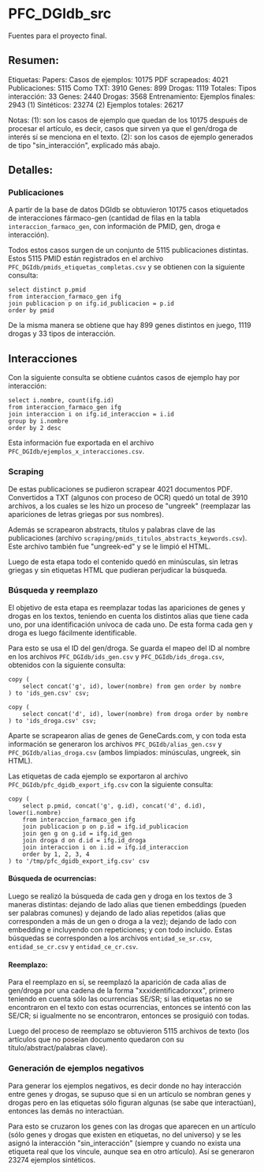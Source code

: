 # PFC_DGIdb_src

Fuentes para el proyecto final.


## Resumen:

Etiquetas:                          Papers:
Casos de ejemplos: 10175            PDF scrapeados:     4021
Publicaciones:      5115            Como TXT:           3910
Genes:               899
Drogas:             1119            Totales:
Tipos interacción:    33            Genes:              2440
                                    Drogas:             3568
Entrenamiento:
Ejemplos finales:   2943 (1)
Sintéticos:        23274 (2)
Ejemplos totales:  26217

Notas:
(1): son los casos de ejemplo que quedan de los 10175 después de procesar el artículo, es decir,
     casos que sirven ya que el gen/droga de interés sí se menciona en el texto.
(2): son los casos de ejemplo generados de tipo "sin_interacción", explicado más abajo.


## Detalles:

### Publicaciones

A partir de la base de datos DGIdb se obtuvieron 10175 casos etiquetados de interacciones fármaco-gen (cantidad de filas en la tabla `interaccion_farmaco_gen`, con información de PMID, gen, droga e interacción).

Todos estos casos surgen de un conjunto de 5115 publicaciones distintas. Estos 5115 PMID están registrados en el archivo `PFC_DGIdb/pmids_etiquetas_completas.csv` y se obtienen con la siguiente consulta:

    select distinct p.pmid
    from interaccion_farmaco_gen ifg
    join publicacion p on ifg.id_publicacion = p.id
    order by pmid

De la misma manera se obtiene que hay 899 genes distintos en juego, 1119 drogas y 33 tipos de interacción.

## Interacciones

Con la siguiente consulta se obtiene cuántos casos de ejemplo hay por interacción:

    select i.nombre, count(ifg.id)
    from interaccion_farmaco_gen ifg
    join interaccion i on ifg.id_interaccion = i.id
    group by i.nombre
    order by 2 desc

Esta información fue exportada en el archivo `PFC_DGIdb/ejemplos_x_interacciones.csv`.

### Scraping

De estas publicaciones se pudieron scrapear 4021 documentos PDF. Convertidos a TXT (algunos con proceso de OCR) quedó un total de 3910 archivos, a los cuales se les hizo un proceso de "ungreek" (reemplazar las apariciones de letras griegas por sus nombres).

Además se scrapearon abstracts, títulos y palabras clave de las publicaciones (archivo `scraping/pmids_titulos_abstracts_keywords.csv`). Este archivo también fue "ungreek-ed" y se le limpió el HTML.

Luego de esta etapa todo el contenido quedó en minúsculas, sin letras griegas y sin etiquetas HTML que pudieran perjudicar la búsqueda.

### Búsqueda y reemplazo

El objetivo de esta etapa es reemplazar todas las apariciones de genes y drogas en los textos, teniendo en cuenta los distintos alias que tiene cada uno, por una identificación unívoca de cada uno. De esta forma cada gen y droga es luego fácilmente identificable.

Para esto se usa el ID del gen/droga. Se guarda el mapeo del ID al nombre en los archivos `PFC_DGIdb/ids_gen.csv` y `PFC_DGIdb/ids_droga.csv`, obtenidos con la siguiente consulta:

    copy (
        select concat('g', id), lower(nombre) from gen order by nombre
    ) to 'ids_gen.csv' csv;

    copy (
        select concat('d', id), lower(nombre) from droga order by nombre
    ) to 'ids_droga.csv' csv;

Aparte se scrapearon alias de genes de GeneCards.com, y con toda esta información se generaron los archivos `PFC_DGIdb/alias_gen.csv` y `PFC_DGIdb/alias_droga.csv` (ambos limpiados: minúsculas, ungreek, sin HTML).

Las etiquetas de cada ejemplo se exportaron al archivo `PFC_DGIdb/pfc_dgidb_export_ifg.csv` con la siguiente consulta:

    copy (
        select p.pmid, concat('g', g.id), concat('d', d.id), lower(i.nombre)
        from interaccion_farmaco_gen ifg
        join publicacion p on p.id = ifg.id_publicacion
        join gen g on g.id = ifg.id_gen
        join droga d on d.id = ifg.id_droga
        join interaccion i on i.id = ifg.id_interaccion
        order by 1, 2, 3, 4
    ) to '/tmp/pfc_dgidb_export_ifg.csv' csv

#### Búsqueda de ocurrencias:

Luego se realizó la búsqueda de cada gen y droga en los textos de 3 maneras distintas: dejando de lado alias que tienen embeddings (pueden ser palabras comunes) y dejando de lado alias repetidos (alias que corresponden a más de un gen o droga a la vez); dejando de lado con embedding e incluyendo con repeticiones; y con todo incluido. Estas búsquedas se corresponden a los archivos `entidad_se_sr.csv`, `entidad_se_cr.csv` y `entidad_ce_cr.csv`.

#### Reemplazo:

Para el reemplazo en sí, se reemplazó la aparición de cada alias de gen/droga por una cadena de la forma "xxxidentificadorxxx", primero teniendo en cuenta sólo las ocurrencias SE/SR; si las etiquetas no se encontraron en el texto con estas ocurrencias, entonces se intentó con las SE/CR; si igualmente no se encontraron, entonces se prosiguió con todas.

Luego del proceso de reemplazo se obtuvieron 5115 archivos de texto (los artículos que no poseían documento quedaron con su título/abstract/palabras clave).

### Generación de ejemplos negativos

Para generar los ejemplos negativos, es decir donde no hay interacción entre genes y drogas, se supuso que si en un artículo se nombran genes y drogas pero en las etiquetas sólo figuran algunas (se sabe que interactúan), entonces las demás no interactúan.

Para esto se cruzaron los genes con las drogas que aparecen en un artículo (sólo genes y drogas que existen en etiquetas, no del universo) y se les asignó la interacción "sin_interacción" (siempre y cuando no exista una etiqueta real que los vincule, aunque sea en otro artículo). Así se generaron 23274 ejemplos sintéticos.
